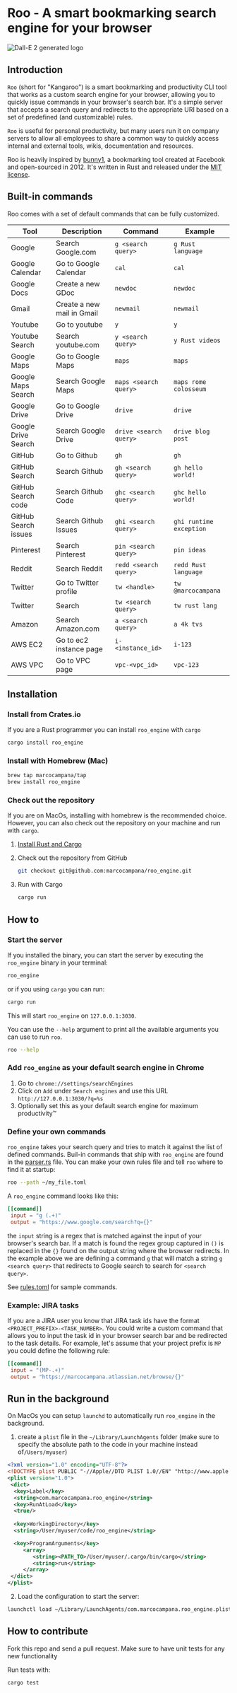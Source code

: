 # Roo - A smart bookmarking search engine for your browser

![Dall-E 2 generated logo](static/roo-logo.png)

## Introduction

`Roo` (short for "Kangaroo") is a smart bookmarking and productivity CLI tool that works as a custom search engine for your browser, allowing you to quickly issue commands in your browser's search bar. It's a simple server that accepts a search query and redirects to the appropriate URI based on a set of predefined (and customizable) rules.

`Roo` is useful for personal productivity, but many users run it on company servers to allow all employees to share a common way to quickly access internal and external tools, wikis, documentation and resources.

Roo is heavily inspired by [bunny1](https://github.com/ccheever/bunny1), a bookmarking tool created at Facebook and open-sourced in 2012. It's written in Rust and released under the [MIT license](LICENSE.md).

## Built-in commands

Roo comes with a set of default commands that can be fully customized.

| Tool                 | Description                 | Command                | Example                       |
|----------------------|-----------------------------|------------------------|-------------------------------|
| Google               | Search Google.com           | `g <search query>`     | `g Rust language`             |
| Google Calendar      | Go to Google Calendar       | `cal`                  | `cal`                         |
| Google Docs          | Create a new GDoc           | `newdoc`               | `newdoc`                      |
| Gmail                | Create a new mail in Gmail  | `newmail`              | `newmail`                     |
| Youtube              | Go to youtube               | `y`                    | `y`                           |
| Youtube Search       | Search youtube.com          | `y <search query>`     | `y Rust videos`               |
| Google Maps          | Go to Google Maps           | `maps`                 | `maps`                        |
| Google Maps Search   | Search Google Maps          | `maps <search query>`  | `maps rome colosseum`         |
| Google Drive         | Go to Google Drive          | `drive`                | `drive`                       |
| Google Drive Search  | Search Google Drive         | `drive <search query>` | `drive blog post`             |
| GitHub               | Go to Github                | `gh`                   | `gh`                          |
| GitHub Search        | Search Github               | `gh <search query>`    | `gh hello world!`             |
| GitHub Search code   | Search Github Code          | `ghc <search query>`   | `ghc hello world!`            |
| GitHub Search issues | Search Github Issues        | `ghi <search query>`   | `ghi runtime exception`       |
| Pinterest            | Search Pinterest            | `pin <search query>`   | `pin ideas`                   |
| Reddit               | Search Reddit               | `redd <search query>`  | `redd Rust language`          |
| Twitter              | Go to Twitter profile       | `tw <handle>`          | `tw @marcocampana`            |
| Twitter              | Search                      | `tw <search query>`    | `tw rust lang`                |
| Amazon               | Search Amazon.com           | `a <search query>`     | `a 4k tvs`                    |
| AWS EC2              | Go to ec2 instance page     | `i-<instance_id>`      | `i-123`                       |
| AWS VPC              | Go to VPC page              | `vpc-<vpc_id>`         | `vpc-123`                     |

## Installation

### Install from Crates.io

If you are a Rust programmer you can install `roo_engine` with `cargo`

```bash
cargo install roo_engine
```

### Install with Homebrew (Mac)

```bash
brew tap marcocampana/tap
brew install roo_engine
```

### Check out the repository

If you are on MacOs, installing with homebrew is the recommended choice. However, you can also check out the repository on your machine and run with `cargo`.

1. [Install Rust and Cargo](https://doc.rust-lang.org/cargo/getting-started/installation.html)
1. Check out the repository from GitHub

    ```bash
    git checkout git@github.com:marcocampana/roo_engine.git
    ```

1. Run with Cargo

    ```bash
    cargo run
    ```

## How to

### Start the server

If you installed the binary, you can start the server by executing the `roo_engine` binary in your terminal:

```bash
roo_engine
```

or if you using `cargo` you can run:

```bash
cargo run
```

This will start `roo_engine` on `127.0.0.1:3030`.

You can use the `--help` argument to print all the available arguments you can use to run `roo`.

```bash
roo --help
```

### Add `roo_engine` as your default search engine in Chrome

1. Go to `chrome://settings/searchEngines`
2. Click on `Add` under `Search engines` and use this URL `http://127.0.0.1:3030/?q=%s`
3. Optionally set this as your default search engine for maximum productivity™

### Define your own commands

`roo_engine` takes your search query and tries to match it against the list of defined commands. Buil-in commands that ship with `roo_engine` are found in the [parser.rs](parser.rs) file. You can make your own rules file and tell `roo` where to find it at startup:

```bash
roo --path ~/my_file.toml
```

A `roo_engine` command looks like this:

```toml
[[command]]
 input = "g (.+)"
 output = "https://www.google.com/search?q={}"
```

the `input` string is a regex that is matched against the input of your browser's search bar. If a match is found the regex group captured in `()` is replaced in the `{}` found on the output string where the browser redirects. In the example above we are defining a command `g` that will match a string `g <search query>` that redirects to Google search to search for `<search query>`.

See [rules.toml](rules.toml) for sample commands.

### Example: JIRA tasks

If you are a JIRA user you know that JIRA task ids have the format `<PROJECT_PREFIX>-<TASK_NUMBER>`. You could write a custom command that allows you to input the task id in your browser search bar and be redirected to the task details. For example, let's assume that your project prefix is `MP` you could define the following rule:

```toml
[[command]]
 input = "(MP-.+)"
 output = "https://marcocampana.atlassian.net/browse/{}"
```

## Run in the background

On MacOs you can setup `launchd` to automatically run `roo_engine` in the background.

1. create a `plist` file in the `~/Library/LaunchAgents` folder (make sure to specify the absolute path
to the code in your machine instead of`/Users/myuser`)

```xml
<?xml version="1.0" encoding="UTF-8"?>
<!DOCTYPE plist PUBLIC "-//Apple//DTD PLIST 1.0//EN" "http://www.apple.com/DTDs/PropertyList-1.0.dtd">
<plist version="1.0">
 <dict>
  <key>Label</key>
  <string>com.marcocampana.roo_engine</string>
  <key>RunAtLoad</key>
  <true/>
  
  <key>WorkingDirectory</key>
  <string>/User/myuser/code/roo_engine</string>

  <key>ProgramArguments</key>
     <array>
        <string><PATH_TO>/User/myuser/.cargo/bin/cargo</string>
        <string>run</string>
     </array>
 </dict>
</plist>
```

2. Load the configuration to start the server:

 ```bash
 launchctl load ~/Library/LaunchAgents/com.marcocampana.roo_engine.plist
 ```

## How to contribute

Fork this repo and send a pull request. Make sure to have unit tests for any new functionality

Run tests with:

```bash
cargo test
```